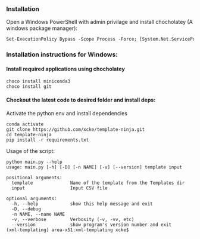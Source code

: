 ### Installation

Open a Windows PowerShell with admin privilage and install chocholatey (A windows package manager):

```ps
Set-ExecutionPolicy Bypass -Scope Process -Force; [System.Net.ServicePointManager]::SecurityProtocol = [System.Net.ServicePointManager]::SecurityProtocol -bor 3072; iex ((New-Object System.Net.WebClient).DownloadString('https://chocolatey.org/install.ps1'))
```

### Installation instructions for Windows:

#### Install required applications using chocholatey

```
choco install miniconda3
choco install git
```

#### Checkout the latest code to desired folder and install deps:

Activate the python env and install dependencies  
```
conda activate
git clone https://github.com/xcke/template-ninja.git
cd template-ninja
pip install -r requirements.txt
```
Usage of the script: 

```
python main.py --help
usage: main.py [-h] [-D] [-n NAME] [-v] [--version] template input

positional arguments:
  template              Name of the template from the Templates dir
  input                 Input CSV file

optional arguments:
  -h, --help            show this help message and exit
  -D, --debug
  -n NAME, --name NAME
  -v, --verbose         Verbosity (-v, -vv, etc)
  --version             show program's version number and exit
(xml-templating) area-x51:xml-templating xcke$ 
```
